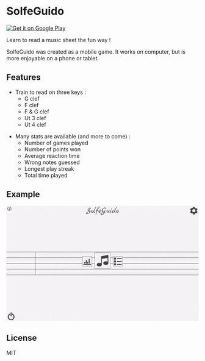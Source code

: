 # SolfeGuido

[<img src="https://play.google.com/intl/en_us/badges/images/generic/en-play-badge.png"
     alt="Get it on Google Play"
     height="80">](https://play.google.com/store/apps/details?id=io.github.solfeguido)

Learn to read a music sheet the fun way !

SolfeGuido was created as a mobile game.
It works on computer, but is more enjoyable on a phone or tablet.

## Features

- Train to read on three keys :
  - G clef
  - F clef
  - F & G clef
  - Ut 3 clef
  - Ut 4 clef

* Many stats are available (and more to come) :
  - Number of games played
  - Number of points won
  - Average reaction time
  - Wrong notes guessed
  - Longest play streak
  - Total time played

## Example

![InGame](examples/play.gif)

## License

MIT
